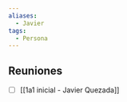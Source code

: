 ```yaml
---
aliases:
  - Javier
tags:
  - Persona
---
```

## Reuniones

- [ ] [[1a1 inicial - Javier Quezada]] 

